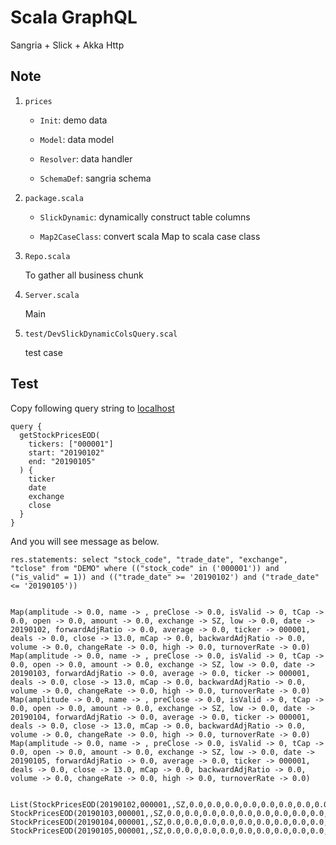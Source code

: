 # Scala GraphQL

Sangria + Slick + Akka Http

## Note 

1. `prices`

    - `Init`: demo data
    
    - `Model`: data model
    
    - `Resolver`: data handler
    
    - `SchemaDef`: sangria schema


2. `package.scala`

    - `SlickDynamic`: dynamically construct table columns
    
    - `Map2CaseClass`: convert scala Map to scala case class


3. `Repo.scala`

    To gather all business chunk

    
4. `Server.scala`

    Main


5. `test/DevSlickDynamicColsQuery.scal`

    test case



## Test

Copy following query string to [localhost](http://localhost:8080/graphql)

```
query {
  getStockPricesEOD(
    tickers: ["000001"] 
    start: "20190102" 
    end: "20190105"
  ) {
    ticker
    date
    exchange
    close
  }
}
```

And you will see message as below.

```
res.statements: select "stock_code", "trade_date", "exchange", "tclose" from "DEMO" where (("stock_code" in ('000001')) and ("is_valid" = 1)) and (("trade_date" >= '20190102') and ("trade_date" <= '20190105'))


Map(amplitude -> 0.0, name -> , preClose -> 0.0, isValid -> 0, tCap -> 0.0, open -> 0.0, amount -> 0.0, exchange -> SZ, low -> 0.0, date -> 20190102, forwardAdjRatio -> 0.0, average -> 0.0, ticker -> 000001, deals -> 0.0, close -> 13.0, mCap -> 0.0, backwardAdjRatio -> 0.0, volume -> 0.0, changeRate -> 0.0, high -> 0.0, turnoverRate -> 0.0)
Map(amplitude -> 0.0, name -> , preClose -> 0.0, isValid -> 0, tCap -> 0.0, open -> 0.0, amount -> 0.0, exchange -> SZ, low -> 0.0, date -> 20190103, forwardAdjRatio -> 0.0, average -> 0.0, ticker -> 000001, deals -> 0.0, close -> 13.0, mCap -> 0.0, backwardAdjRatio -> 0.0, volume -> 0.0, changeRate -> 0.0, high -> 0.0, turnoverRate -> 0.0)
Map(amplitude -> 0.0, name -> , preClose -> 0.0, isValid -> 0, tCap -> 0.0, open -> 0.0, amount -> 0.0, exchange -> SZ, low -> 0.0, date -> 20190104, forwardAdjRatio -> 0.0, average -> 0.0, ticker -> 000001, deals -> 0.0, close -> 13.0, mCap -> 0.0, backwardAdjRatio -> 0.0, volume -> 0.0, changeRate -> 0.0, high -> 0.0, turnoverRate -> 0.0)
Map(amplitude -> 0.0, name -> , preClose -> 0.0, isValid -> 0, tCap -> 0.0, open -> 0.0, amount -> 0.0, exchange -> SZ, low -> 0.0, date -> 20190105, forwardAdjRatio -> 0.0, average -> 0.0, ticker -> 000001, deals -> 0.0, close -> 13.0, mCap -> 0.0, backwardAdjRatio -> 0.0, volume -> 0.0, changeRate -> 0.0, high -> 0.0, turnoverRate -> 0.0)


List(StockPricesEOD(20190102,000001,,SZ,0.0,0.0,0.0,0.0,0.0,0.0,0.0,0.0,0.0,0.0,0.0,13.0,0.0,0.0,0.0,0.0,0), StockPricesEOD(20190103,000001,,SZ,0.0,0.0,0.0,0.0,0.0,0.0,0.0,0.0,0.0,0.0,0.0,13.0,0.0,0.0,0.0,0.0,0), StockPricesEOD(20190104,000001,,SZ,0.0,0.0,0.0,0.0,0.0,0.0,0.0,0.0,0.0,0.0,0.0,13.0,0.0,0.0,0.0,0.0,0), StockPricesEOD(20190105,000001,,SZ,0.0,0.0,0.0,0.0,0.0,0.0,0.0,0.0,0.0,0.0,0.0,13.0,0.0,0.0,0.0,0.0,0))
```
